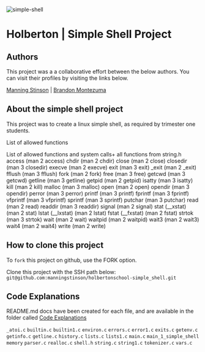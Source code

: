 ![simple-shell](https://github.com/manningstinson/holbertonschool-simple_shell/assets/104523090/63ec4f1c-4ffb-46a2-8622-bad7774100b7)

# Holberton | Simple Shell Project
## Authors
This project was a a collaborative effort between the below authors. You can visit their profiles by visiting the links below.

[Manning Stinson](https://github.com/manningstinson) | 
[Brandon Montezuma](https://github.com/bmontezuma)

## About the simple shell project
This project was to create a linux simple shell, as required by trimester one students.

List of allowed functions

List of allowed functions and system calls+
all functions from string.h
access (man 2 access)
chdir (man 2 chdir)
close (man 2 close)
closedir (man 3 closedir)
execve (man 2 execve)
exit (man 3 exit)
_exit (man 2 _exit)
fflush (man 3 fflush)
fork (man 2 fork)
free (man 3 free)
getcwd (man 3 getcwd)
getline (man 3 getline)
getpid (man 2 getpid)
isatty (man 3 isatty)
kill (man 2 kill)
malloc (man 3 malloc)
open (man 2 open)
opendir (man 3 opendir)
perror (man 3 perror)
printf (man 3 printf)
fprintf (man 3 fprintf)
vfprintf (man 3 vfprintf)
sprintf (man 3 sprintf)
putchar (man 3 putchar)
read (man 2 read)
readdir (man 3 readdir)
signal (man 2 signal)
stat (__xstat) (man 2 stat)
lstat (__lxstat) (man 2 lstat)
fstat (__fxstat) (man 2 fstat)
strtok (man 3 strtok)
wait (man 2 wait)
waitpid (man 2 waitpid)
wait3 (man 2 wait3)
wait4 (man 2 wait4)
write (man 2 write)

## How to clone this project
To `fork` this project on github, use the FORK option.

Clone this project with the SSH path below:
`git@github.com:manningstinson/holbertonschool-simple_shell.git`

## Code Explanations
README.md docs have been created for each file, and are available in the folder called 
[Code Explanations](https://github.com/manningstinson/holbertonschool-simple_shell/tree/main/code-explanations)

`_atoi.c`
`builtin.c`
`builtin1.c`
`environ.c`
`errors.c`
`error1.c`
`exits.c`
`getenv.c`
`getinfo.c`
`getline.c`
`history.c`
`lists.c`
`lists1.c`
`main.c`
`main_1_simple_shell`
`memory`
`parser.c`
`realloc.c`
`shell.h`
`string.c`
`string1.c`
`tokenizer.c`
`vars.c`



